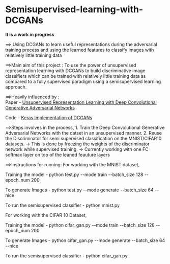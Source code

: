 # Semisupervised-learning-with-DCGANs
**It is a work in progress**

==> Using DCGANs to learn useful representations during the adversarial training process and using the learned features to classify images with relatively little training data

==>Main aim of this project : To use the power of unsupervised representation learning with DCGANs to build discriminative image classifiers which can be trained with relatively little training data as compared to a fully supervised paradigm using a semisupervised learning approach.

==>Heavily influenced by :<br>
   Paper - <a href="https://arxiv.org/pdf/1511.06434.pdf">Unsupervised Representation Learning with Deep Convolutional Generative Adversarial Networks</a> <br>

   Code - <a href="https://github.com/jacobgil/keras-dcgan">Keras Implementation of DCGANs</a>

==>Steps involves in the process,
    1. Train the Deep Convolutional Generative Adversarial Networks with the datset in an unsupervised manner. 
    2. Reuse the Discriminator for semi supervised classification on the MNIST/CIFAR10 datasets.
      -> This is done by freezing the weights of the discriminator network while supervised training.
      -> Currently working with one FC softmax layer on top of the leaned feauture layers

==>Instructions for running:
For working with the MNIST dataset,

Training the model - python test.py --mode train --batch_size 128 --epoch_num 200

To generate Images - python test.py --mode generate --batch_size 64 --nice

To run the semisupervised classifier - python mnist.py

For working with the CIFAR 10 Dataset,

Training the model - python cifar_gan.py --mode train --batch_size 128 --epoch_num 200

To generate Images - python cifar_gan.py --mode generate --batch_size 64 --nice

To run the semisupervised classifier - python cifar_gan.py

